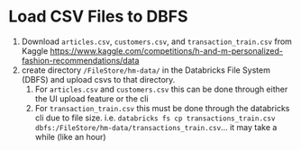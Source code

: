 # Load CSV Files to DBFS

1. Download `articles.csv`, `customers.csv`, and `transaction_train.csv` from Kaggle https://www.kaggle.com/competitions/h-and-m-personalized-fashion-recommendations/data
2. create directory `/FileStore/hm-data/` in the Databricks File System (DBFS) and upload csvs to that directory. 
   1. For `articles.csv` and `customers.csv` this can be done through either the UI upload feature or the cli
   2. For `transaction_train.csv` this must be done through the databricks cli due to file size.  i.e. `databricks fs cp transactions_train.csv dbfs:/FileStore/hm-data/transactions_train.csv`... it may take a while (like an hour)